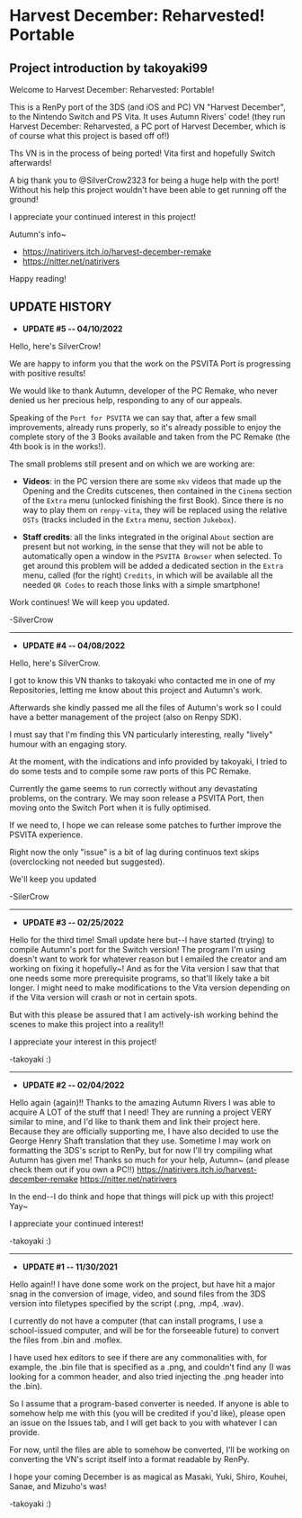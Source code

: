 # Harvest December: Reharvested! Portable

## Project introduction by takoyaki99

Welcome to Harvest December: Reharvested: Portable!

This is a RenPy port of the 3DS (and iOS and PC) VN "Harvest December", to the Nintendo Switch and PS Vita. It uses Autumn Rivers' code! (they run Harvest December: Reharvested, a PC port of Harvest December, which is of course what this project is based off of!)

Ths VN is in the process of being ported! Vita first and hopefully Switch afterwards!

A big thank you to @SilverCrow2323 for being a huge help with the port! Without his help this project wouldn't have been able to get running off the ground!

I appreciate your continued interest in this project!

Autumn's info~
- https://natirivers.itch.io/harvest-december-remake 
- https://nitter.net/natirivers

Happy reading!

## UPDATE HISTORY
- **UPDATE #5 -- 04/10/2022**

Hello, here's SilverCrow!

We are happy to inform you that the work on the PSVITA Port is progressing with positive results! 

We would like to thank Autumn, developer of the PC Remake, who never denied us her precious help, responding to any of our appeals.

Speaking of the `Port for PSVITA` we can say that, after a few small improvements, already runs properly, so it's already possible to enjoy the complete story of the 3 Books available and taken from the PC Remake (the 4th book is in the works!).

The small problems still present and on which we are working are:

- **Videos**: in the PC version there are some `mkv` videos that made up the Opening and the Credits cutscenes, then contained in the `Cinema` section of the `Extra` menu (unlocked finishing the first Book).
Since there is no way to play them on `renpy-vita`, they will be replaced using the relative `OSTs` (tracks included in the `Extra` menu, section `Jukebox`).

- **Staff credits**: all the links integrated in the original `About` section are present but not working, in the sense that they will not be able to automatically open a window in the `PSVITA Browser` when selected.
To get around this problem will be added a dedicated section in the `Extra` menu, called (for the right) `Credits`, in which will be available all the needed `QR Codes` to reach those links with a simple smartphone!

Work continues! We will keep you updated.

-SilverCrow

---

- **UPDATE #4 -- 04/08/2022**

Hello, here's SilverCrow.

I got to know this VN thanks to takoyaki who contacted me in one of my Repositories, letting me know about this project and Autumn's work.

Afterwards she kindly passed me all the files of Autumn's work so I could have a better management of the project (also on Renpy SDK).

I must say that I'm finding this VN particularly interesting, really "lively" humour with an engaging story.

At the moment, with the indications and info provided by takoyaki, I tried to do some tests and to compile some raw ports of this PC Remake.

Currently the game seems to run correctly without any devastating problems, on the contrary. We may soon release a PSVITA Port, then moving onto the Switch Port when it is fully optimised.

If we need to, I hope we can release some patches to further improve the PSVITA experience.

Right now the only "issue" is a bit of lag during continuos text skips (overclocking not needed but suggested).

We'll keep you updated

-SilerCrow

---

- **UPDATE #3 -- 02/25/2022**

Hello for the third time! Small update here but--I have started (trying) to compile Autumn's port for the Switch version! The program I'm using doesn't want to work for whatever reason but I emailed the creator and am working on fixing it hopefully~! And as for the Vita version I saw that that one needs some more prerequisite programs, so that'll likely take a bit longer. I might need to make modifications to the Vita version depending on if the Vita version will crash or not in certain spots.

But with this please be assured that I am actively-ish working behind the scenes to make this project into a reality!!

I appreciate your interest in this project!

-takoyaki :)

---

- **UPDATE #2 -- 02/04/2022**

Hello again (again)!! Thanks to the amazing Autumn Rivers I was able to acquire A LOT of the stuff that I need! They are running a project VERY similar to mine, and I'd like to thank them and link their project here. Because they are officially supporting me, I have also decided to use the George Henry Shaft translation that they use. Sometime I may work on formatting the 3DS's script to RenPy, but for now I'll try compiling what Autumn has given me! Thanks so much for your help, Autumn~ (and please check them out if you own a PC!!) https://natirivers.itch.io/harvest-december-remake https://nitter.net/natirivers

In the end--I do think and hope that things will pick up with this project! Yay~

I appreciate your continued interest!

-takoyaki :)

---

- **UPDATE #1 -- 11/30/2021**

Hello again!! I have done some work on the project, but have hit a major snag in the conversion of image, video, and sound files from the 3DS version into filetypes specified by the script (.png, .mp4, .wav).

I currently do not have a computer (that can install programs, I use a school-issued computer, and will be for the forseeable future) to convert the files from .bin and .moflex.

I have used hex editors to see if there are any commonalities with, for example, the .bin file that is specified as a .png, and couldn't find any (I was looking for a common header, and also tried injecting the .png header into the .bin).

So I assume that a program-based converter is needed. If anyone is able to somehow help me with this (you will be credited if you'd like), please open an issue on the Issues tab, and I will get back to you with whatever I can provide.

For now, until the files are able to somehow be converted, I'll be working on converting the VN's script itself into a format readable by RenPy.

I hope your coming December is as magical as Masaki, Yuki, Shiro, Kouhei, Sanae, and Mizuho's was!

-takoyaki :)

